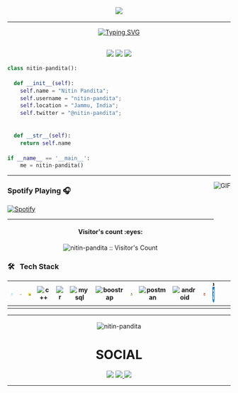 <p align="center">
  <img src="https://github.com/thompsonemerson/thompsonemerson/raw/master/cover-thompson.png" height="200"/>
</p>
<hr>
<div align="center">
<a href="https://git.io/typing-svg"><img src="https://readme-typing-svg.herokuapp.com?font=green&size=30&pause=1000&color=24D10F&align&center=true&vCenter=true&width=435&lines=Hi%2C+My+Self+Nitin;Computer+Science+Student;Frontend+Developer;Open+Source+Enthusiast+;Problem+Solver" alt="Typing SVG" /></a>
</div>
<br>

<p>
<div align="center">
  <img src="https://img.shields.io/badge/-HTML-c58545?style=for-the-badge&logo=html5&logoColor=c58545&labelColor=282828">
  <img src="https://img.shields.io/badge/-CSS-d1a01f?style=for-the-badge&logo=css3&logoColor=d1a01f&labelColor=282828">
  <img src="https://img.shields.io/badge/-Python-98b982?style=for-the-badge&logo=python&logoColor=98b982&labelColor=282828">
</div>
</p>

```python
class nitin-pandita():
    
  def __init__(self):
    self.name = "Nitin Pandita";
    self.username = "nitin-pandita";
    self.location = "Jammu, India";
    self.twitter = "@nitin-pandita";
 
  
  def __str__(self):
    return self.name

if __name__ == '__main__':
    me = nitin-pandita()
```
<!-- ----------------------------------------profile -->

---

<img align="right" alt="GIF" height="170px" src="https://media.giphy.com/media/J5B1Y8QZnzXXbLQIBu/giphy.gif" />

### Spotify Playing 🎧
[![Spotify](https://spotify-github-profile.vercel.app/api/view?uid=9v2a7zu8xpna0uoe64zw9hv08&cover_image=true&theme=novatorem&bar_color_cover=false&bar_color=53b14f)](https://github.com/kittinan/spotify-github-profile)

---
<!-- <div align="center">
[![spotify-github-profile](https://spotify-github-profile.vercel.app/api/view?uid=9v2a7zu8xpna0uoe64zw9hv08&cover_image=true&theme=default)](https://github.com/kittinan/spotify-github-profile)
</div> -->


  <h4 align="center">Visitor's count :eyes:</h4>
  <p align="center"><img src="https://profile-counter.glitch.me/{nitin-pandita}/count.svg" alt="nitin-pandita :: Visitor's Count" /></p>


### 🛠 &nbsp; Tech Stack

|<img src="https://raw.githubusercontent.com/devicons/devicon/master/icons/react/react-original-wordmark.svg" width=40> | <img src="https://raw.githubusercontent.com/devicons/devicon/master/icons/nodejs/nodejs-original-wordmark.svg" width="40"> | <img src="https://raw.githubusercontent.com/devicons/devicon/master/icons/javascript/javascript-original.svg" width="40"> |  <img src="https://raw.githubusercontent.com/coderjojo/coderjojo/master/img/cpp.png" alt="c++" width="40"> | <img src="https://www.vectorlogo.zone/logos/r-project/r-project-icon.svg" alt="r" width="40"> | <img src="https://www.vectorlogo.zone/logos/mysql/mysql-ar21.svg" alt="mysql" width="40">  |<img src="https://www.vectorlogo.zone/logos/getbootstrap/getbootstrap-icon.svg" alt="boostrap" width="40"> | <img src="https://raw.githubusercontent.com/devicons/devicon/master/icons/linux/linux-original.svg" alt="linux" width="40"> | <img src="https://www.vectorlogo.zone/logos/visualstudio_code/visualstudio_code-icon.svg" alt="postman" width="40"> | <img src="https://www.vectorlogo.zone/logos/android/android-icon.svg" alt="android" width="40"> | <img src="https://raw.githubusercontent.com/devicons/devicon/master/icons/html5/html5-original-wordmark.svg" alt="html5" width="40"> | <img src="https://raw.githubusercontent.com/devicons/devicon/master/icons/css3/css3-original-wordmark.svg" alt="css3" width="45" height="45"/>  | |  | 
|:-:|:-:|:-:|:-:|:-:|:-:|:-:|:-:|:-:|:-:|:-:|:-:|:-:|:-:|
| | |  | |  |  |  |  | |
---
<p style="text-align:center"><img align="center" src="https://github-readme-streak-stats.herokuapp.com/?user=nitin-pandita&" alt="nitin-pandita" /></p>
<h1 align="center">SOCIAL</h1>

<div align="center">
<a href="https://www.linkedin.com/in/nitin-pandita-148070213/" target="blank"><img src="https://cdn.jsdelivr.net/gh/devicons/devicon/icons/linkedin/linkedin-original.svg" style="height: 3rem"/></a>
<a href="https://twitter.com/arj_nitin" target="blank"><img src="https://cdn.jsdelivr.net/gh/devicons/devicon/icons/twitter/twitter-original.svg" style="height: 3rem"/>
</a>


<a href="https://www.instagram.com/arj_nitin_/" target="blank">
<img src="https://img.icons8.com/fluency/48/000000/instagram-new.png/" style="height:3rem">
</a>

</div>



<hr>
